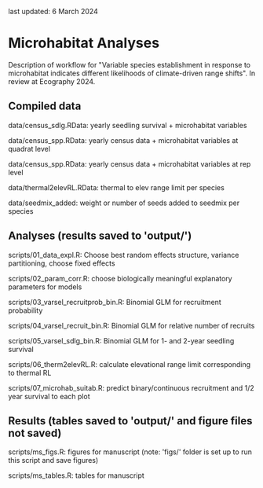 last updated: 6 March 2024

# Microhabitat Analyses

Description of workflow for "Variable species establishment in response to microhabitat indicates different likelihoods of climate-driven range shifts". In review at Ecography 2024.


## Compiled data

data/census_sdlg.RData: yearly seedling survival + microhabitat variables

data/census_spp.RData: yearly census data + microhabitat variables at quadrat level

data/census_spp.RData: yearly census data + microhabitat variables at rep level

data/thermal2elevRL.RData: thermal to elev range limit per species

data/seedmix_added: weight or number of seeds added to seedmix per species


## Analyses (results saved to 'output/')

scripts/01_data_expl.R: Choose best random effects structure, variance partitioning, choose fixed effects

scripts/02_param_corr.R: choose biologically meaningful explanatory parameters for models

scripts/03_varsel_recruitprob_bin.R: Binomial GLM for recruitment probability

scripts/04_varsel_recruit_bin.R: Binomial GLM for relative number of recruits

scripts/05_varsel_sdlg_bin.R: Binomial GLM for 1- and 2-year seedling survival

scripts/06_therm2elevRL.R: calculate elevational range limit corresponding to thermal RL

scripts/07_microhab_suitab.R: predict binary/continuous recruitment and 1/2 year survival to each plot


## Results (tables saved to 'output/' and figure files not saved)

scripts/ms_figs.R: figures for manuscript (note: 'figs/' folder is set up to run this script and save figures)

scripts/ms_tables.R: tables for manuscript